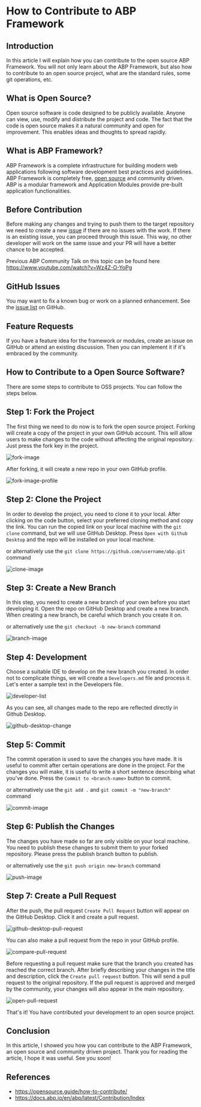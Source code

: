 # How to Contribute to ABP Framework

## Introduction

In this article I will explain how you can contribute to the open source ABP Framework. You will not only learn about the ABP Framework, but also how to contribute to an open source project, what are the standard rules, some git operations, etc.

## What is Open Source?

Open source software is code designed to be publicly available. Anyone can view, use, modify and distribute the project and code. The fact that the code is open source makes it a natural community and open for improvement. This enables ideas and thoughts to spread rapidly.

## What is ABP Framework?

ABP Framework is a complete infrastructure for building modern web applications following software development best practices and guidelines. ABP Framework is completely free, [open source](https://github.com/abpframework) and community driven. ABP is a modular framework and Application Modules provide pre-built application functionalities.

## Before Contribution

Before making any changes and trying to push them to the target repository we need to create a new [issue](https://github.com/abpframework/abp/issues) if there are no issues with the work. If there is an existing issue, you can proceed through this issue. This way, no other developer will work on the same issue and your PR will have a better chance to be accepted.

Previous ABP Community Talk on this topic can be found here  https://www.youtube.com/watch?v=Wz4Z-O-YoPg

## GitHub Issues
You may want to fix a known bug or work on a planned enhancement. See the [issue list](https://github.com/abpframework/abp/issues) on GitHub.

## Feature Requests
If you have a feature idea for the framework or modules, create an issue on GitHub or attend an existing discussion. Then you can implement it if it's embraced by the community.

## How to Contribute to a Open Source Software?
There are some steps to contribute to OSS projects. You can follow the steps below.

## Step 1: Fork the Project

The first thing we need to do now is to fork the open source project. Forking will create a copy of the project in your own GitHub account. This will allow users to make changes to the code without affecting the original repository. Just press the fork key in the project.

![fork-image](images/fork-project-image.png)

After forking, it will create a new repo in your own GitHub profile.

![fork-image-profile](images/fork-project-profile.png)

## Step 2: Clone the Project

In order to develop the project, you need to clone it to your local. After clicking on the code button, select your preferred cloning method and copy the link. You can run the copied link on your local machine with the `git clone` command, but we will use GitHub Desktop. Press `Open with Github Desktop` and the repo will be installed on your local machine. 

or alternatively use the `git clone https://github.com/username/abp.git` command

![clone-image](images/clone-image.png)

## Step 3: Create a New Branch

In this step, you need to create a new branch of your own before you start developing it. Open the repo on GitHub Desktop and create a new branch. When creating a new branch, be careful which branch you create it on.

or alternatively use the `git checkout -b new-branch` command

![branch-image](images/branch-image.png)

## Step 4: Development

Choose a suitable IDE to develop on the new branch you created. In order not to complicate things, we will create a `Developers.md` file and process it. Let's enter a sample text in the Developers file.

![developer-list](images/developer-list.png)

As you can see, all changes made to the repo are reflected directly in Github Desktop.

![github-desktop-change](images/github-desktop-change.png)

## Step 5: Commit

The commit operation is used to save the changes you have made. It is useful to commit after certain operations are done in the project. For the changes you will make, it is useful to write a short sentence describing what you've done. Press the `Commit to <branch-name>` button to commit. 

or alternatively use the `git add .` and `git commit -m "new-branch"` command

![commit-image](images/commit-image.png)

## Step 6: Publish the Changes

The changes you have made so far are only visible on your local machine. You need to publish these changes to submit them to your forked repository. Please press the publish branch button to publish. 

or alternatively use the `git push origin new-branch` command


![push-image](images/git-push-image.png)

## Step 7: Create a Pull Request

After the push, the pull request `Create Pull Request` button will appear on the GitHub Desktop. Click it and create a pull request.

![github-desktop-pull-request](images/github-desktop-pull-request.png)

You can also make a pull request from the repo in your GitHub profile.

![compare-pull-request](images/pull-request-image.png)

Before requesting a pull request make sure that the branch you created has reached the correct branch. After briefly describing your changes in the title and description, click the `Create pull request` button. This will send a pull request to the original repository. If the pull request is approved and merged by the community, your changes will also appear in the main repository.

![open-pull-request](images/open-pull-request-image.png)

That's it! You have contributed your development to an open source project.

## Conclusion
In this article, I showed you how you can contribute to the ABP Framework, an open source and community driven project. Thank you for reading the article, I hope it was useful. See you soon!

## References
- https://opensource.guide/how-to-contribute/
- https://docs.abp.io/en/abp/latest/Contribution/Index

